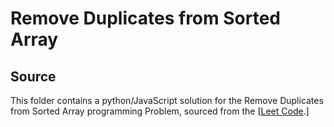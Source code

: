 # Remove Duplicates from Sorted Array

## Source
This folder contains a python/JavaScript solution for the Remove Duplicates from Sorted Array programming Problem, sourced from the [[Leet Code](https://leetcode.com/problems/regular-expression-matching/description/).]

